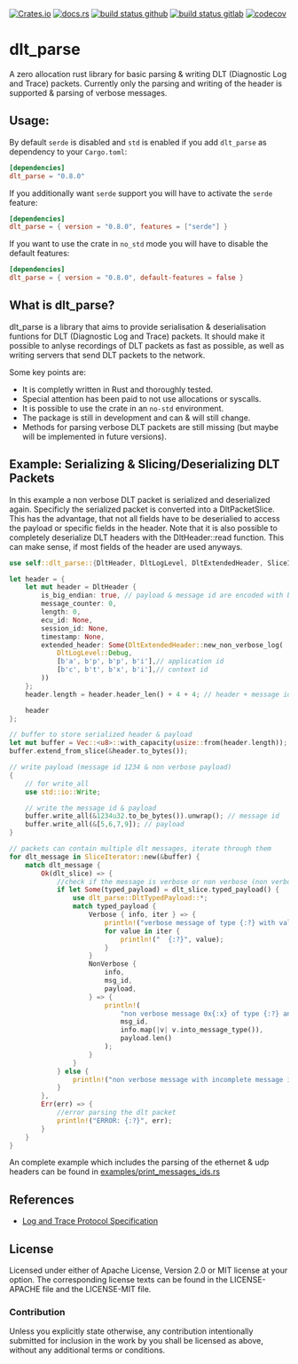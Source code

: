 [![Crates.io](https://img.shields.io/crates/v/dlt_parse.svg)](https://crates.io/crates/dlt_parse)
[![docs.rs](https://docs.rs/dlt_parse/badge.svg)](https://docs.rs/dlt_parse)
[![build status github](https://github.com/JulianSchmid/dlt-parse-rs/actions/workflows/main.yml/badge.svg?branch=main)](https://github.com/JulianSchmid/dlt-parse-rs/actions/workflows/main.yml)
[![build status gitlab](https://gitlab.com/julian.schmid/dlt-parse-rs/badges/main/pipeline.svg)](https://gitlab.com/julian.schmid/dlt-parse-rs/-/commits/main)
[![codecov](https://codecov.io/gh/JulianSchmid/dlt-parse-rs/branch/main/graph/badge.svg?token=D1LANr6nox)](https://codecov.io/gh/JulianSchmid/dlt-parse-rs)

# dlt_parse

A zero allocation rust library for basic parsing & writing DLT (Diagnostic Log and Trace)
packets. Currently only the parsing and writing of the header is supported & parsing of verbose messages.

## Usage:

By default `serde` is disabled and `std` is enabled if you add `dlt_parse` as dependency to your `Cargo.toml`:

```toml
[dependencies]
dlt_parse = "0.8.0"
```

If you additionally want `serde` support you will have to activate the `serde` feature:

```toml
[dependencies]
dlt_parse = { version = "0.8.0", features = ["serde"] }
```

If you want to use the crate in `no_std` mode you will have to disable the default features:

```toml
[dependencies]
dlt_parse = { version = "0.8.0", default-features = false }
```

## What is dlt_parse?
dlt_parse is a library that aims to provide serialisation & deserialisation funtions for DLT (Diagnostic Log and Trace) packets.
It should make it possible to anlyse recordings of DLT packets as fast as possible, as well as writing servers
that send DLT packets to the network.

Some key points are:

* It is completly written in Rust and thoroughly tested.
* Special attention has been paid to not use allocations or syscalls.
* It is possible to use the crate in an `no-std` environment.
* The package is still in development and can & will still change.
* Methods for parsing verbose DLT packets are still missing (but maybe will be implemented in future versions).

## Example: Serializing & Slicing/Deserializing DLT Packets

In this example a non verbose DLT packet is serialized and deserialized again. Specificly the serialized packet is
converted into a DltPacketSlice. This has the advantage, that not all fields have to be deserialied to
access the payload or specific fields in the header. Note that it is also possible to completely deserialize
DLT headers with the DltHeader::read function. This can make sense, if most fields of the header are used anyways.

```rust
use self::dlt_parse::{DltHeader, DltLogLevel, DltExtendedHeader, SliceIterator};

let header = {
    let mut header = DltHeader {
        is_big_endian: true, // payload & message id are encoded with big endian
        message_counter: 0,
        length: 0,
        ecu_id: None,
        session_id: None,
        timestamp: None,
        extended_header: Some(DltExtendedHeader::new_non_verbose_log(
            DltLogLevel::Debug,
            [b'a', b'p', b'p', b'i'],// application id
            [b'c', b't', b'x', b'i'],// context id
        ))
    };
    header.length = header.header_len() + 4 + 4; // header + message id + payload

    header
};

// buffer to store serialized header & payload
let mut buffer = Vec::<u8>::with_capacity(usize::from(header.length));
buffer.extend_from_slice(&header.to_bytes());

// write payload (message id 1234 & non verbose payload)
{
    // for write_all
    use std::io::Write;

    // write the message id & payload
    buffer.write_all(&1234u32.to_be_bytes()).unwrap(); // message id
    buffer.write_all(&[5,6,7,9]); // payload
}

// packets can contain multiple dlt messages, iterate through them
for dlt_message in SliceIterator::new(&buffer) {
    match dlt_message {
        Ok(dlt_slice) => {
            //check if the message is verbose or non verbose (non verbose messages have message ids)
            if let Some(typed_payload) = dlt_slice.typed_payload() {
                use dlt_parse::DltTypedPayload::*;
                match typed_payload {
                    Verbose { info, iter } => {
                        println!("verbose message of type {:?} with values:", info.into_message_type());
                        for value in iter {
                            println!("  {:?}", value);
                        }
                    }
                    NonVerbose {
                        info,
                        msg_id,
                        payload,
                    } => {
                        println!(
                            "non verbose message 0x{:x} of type {:?} and {} bytes of payload",
                            msg_id,
                            info.map(|v| v.into_message_type()),
                            payload.len()
                        );
                    }
                }
            } else {
                println!("non verbose message with incomplete message id");
            }
        },
        Err(err) => {
            //error parsing the dlt packet
            println!("ERROR: {:?}", err);
        }
    }
}
```

An complete example which includes the parsing of the ethernet & udp headers can be found in [examples/print_messages_ids.rs](examples/print_messages_ids.rs)

## References
* [Log and Trace Protocol Specification](https://www.autosar.org/fileadmin/standards/foundation/1-3/AUTOSAR_PRS_LogAndTraceProtocol.pdf)

## License
Licensed under either of Apache License, Version 2.0 or MIT license at your option. The corresponding license texts can be found in the LICENSE-APACHE file and the LICENSE-MIT file.

### Contribution
Unless you explicitly state otherwise, any contribution intentionally submitted for inclusion in the work by you shall be licensed as above, without any additional terms or conditions.

